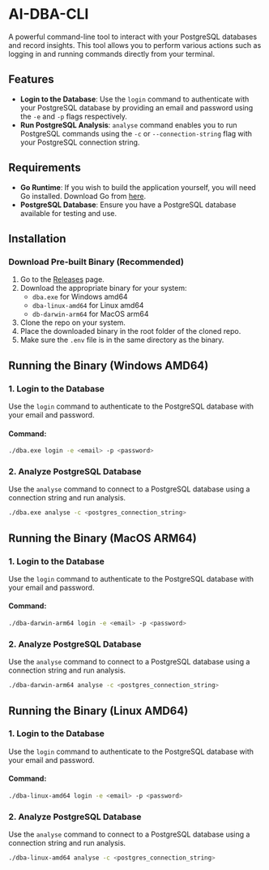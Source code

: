 # AI-DBA-CLI

A powerful command-line tool to interact with your PostgreSQL databases and record insights. This tool allows you to perform various actions such as logging in and running commands directly from your terminal.

## Features

- **Login to the Database**: Use the `login` command to authenticate with your PostgreSQL database by providing an email and password using the `-e` and `-p` flags respectively.
- **Run PostgreSQL Analysis**: `analyse` command enables you to run PostgreSQL commands using the `-c` or `--connection-string` flag with your PostgreSQL connection string.

## Requirements

- **Go Runtime**: If you wish to build the application yourself, you will need Go installed. Download Go from [here](https://golang.org/dl/).
- **PostgreSQL Database**: Ensure you have a PostgreSQL database available for testing and use.

## Installation

### Download Pre-built Binary (Recommended)

1. Go to the [Releases](https://github.com/ini8labs/ai-dba-cli/releases) page.
2. Download the appropriate binary for your system:
   - `dba.exe` for Windows amd64
   - `dba-linux-amd64` for Linux amd64
   - `db-darwin-arm64` for MacOS arm64
3. Clone the repo on your system.
4. Place the downloaded binary in the root folder of the cloned repo.
5. Make sure the `.env` file is in the same directory as the binary.

## Running the Binary (Windows AMD64)

### 1. Login to the Database

Use the `login` command to authenticate to the PostgreSQL database with your email and password.

#### Command:

```bash
./dba.exe login -e <email> -p <password>
```

### 2. Analyze PostgreSQL Database

Use the `analyse` command to connect to a PostgreSQL database using a connection string and run analysis.

```bash
./dba.exe analyse -c <postgres_connection_string>
```

## Running the Binary (MacOS ARM64)

### 1. Login to the Database

Use the `login` command to authenticate to the PostgreSQL database with your email and password.

#### Command:

```bash
./dba-darwin-arm64 login -e <email> -p <password>
```

### 2. Analyze PostgreSQL Database

Use the `analyse` command to connect to a PostgreSQL database using a connection string and run analysis.

```bash
./dba-darwin-arm64 analyse -c <postgres_connection_string>
```

## Running the Binary (Linux AMD64)

### 1. Login to the Database

Use the `login` command to authenticate to the PostgreSQL database with your email and password.

#### Command:

```bash
./dba-linux-amd64 login -e <email> -p <password>
```

### 2. Analyze PostgreSQL Database

Use the `analyse` command to connect to a PostgreSQL database using a connection string and run analysis.

```bash
./dba-linux-amd64 analyse -c <postgres_connection_string>
```